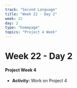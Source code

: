 ```yaml
---
track: "Second Language"
title: "Week 22 - Day 2"
week: 22
day: 2
type: "homepage"
topics: "Project 4 Week"
---
```



# Week 22 - Day 2

#### Project Week 4

- **Activity:** Work on Project 4